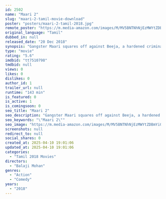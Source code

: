 ```yaml
---
id: 2502
name: "Maari 2"
slug: "maari-2-tamil-movie-download"
poster: "posters/maari-2-tamil-2018.jpg"
remote_poster: "https://m.media-amazon.com/images/M/MV5BNTNhNjEzMWYtZDBmYi00ZTE5LWFkYTMtOTgyMmE5NTFlM2I4XkEyXkFqcGc@._V1_SX300.jpg"
original_language: "Tamil"
dubbed_in: null
released_date: "20 Dec 2018"
synopsis: "Gangster Maari squares off against Beeja, a hardened criminal who considers himself to be the God of death."
type: "movie"
rating: "5.6"
imdbid: "tt7510798"
tmdbid: null
views: 0
likes: 0
dislikes: 0
author_id: 1
trailer_url: null
runtime: "143 min"
is_featured: 0
is_active: 1
is_comingsoon: 0
seo_title: "Maari 2"
seo_description: "Gangster Maari squares off against Beeja, a hardened criminal who considers himself to be the God of death."
seo_keywords: "\"Maari 2\""
seo_image: "https://m.media-amazon.com/images/M/MV5BNTNhNjEzMWYtZDBmYi00ZTE5LWFkYTMtOTgyMmE5NTFlM2I4XkEyXkFqcGc@._V1_SX300.jpg"
screenshots: null
redirect_to: null
social_shares: 0
created_at: 2025-04-10 19:01:06
updated_at: 2025-04-10 19:01:06
categories:
  - "Tamil 2018 Movies"
directors:
  - "Balaji Mohan"
genres:
  - "Action"
  - "Comedy"
years:
  - "2018"
---
```

